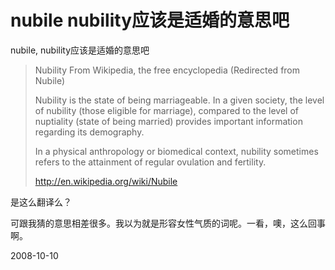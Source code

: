 # nubile nubility应该是适婚的意思吧

nubile, nubility应该是适婚的意思吧

> Nubility
> From Wikipedia, the free encyclopedia
> (Redirected from Nubile)
> 
> Nubility is the state of being marriageable. In a given society, the level of nubility (those eligible for marriage), compared to the level of nuptiality (state of being married) provides important information regarding its demography.
> 
> In a physical anthropology or biomedical context, nubility sometimes refers to the attainment of regular ovulation and fertility.
> 
> http://en.wikipedia.org/wiki/Nubile

是这么翻译么？

可跟我猜的意思相差很多。我以为就是形容女性气质的词呢。一看，噢，这么回事啊。


2008-10-10
